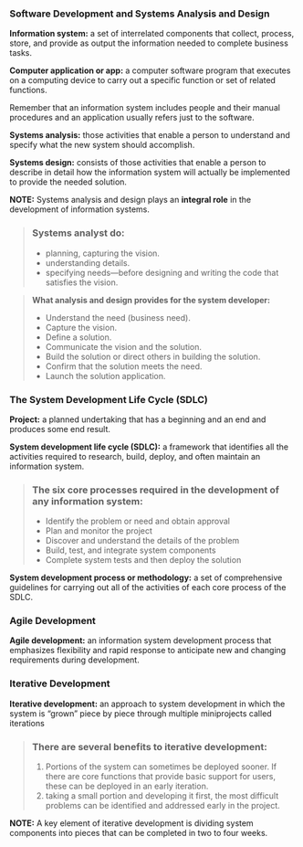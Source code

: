 
### Software Development and Systems Analysis and Design
**Information system:** a set of interrelated components that collect, process, store, and provide as output the information needed to complete business tasks.

**Computer application or app:** a computer software program that executes on a computing device to carry out a specific function or set of related functions.

Remember that an information system includes people and their manual procedures and an application usually refers just to the software.

**Systems analysis:** those activities that enable a person to understand and specify what the new system should accomplish.

**Systems design:** consists of those activities that enable a person to describe in detail how the information system will actually be implemented to provide the needed solution.

**NOTE:** Systems analysis and design plays an **integral role** in the development of information systems.

> ### Systems analyst do:
> - planning, capturing the vision.
> - understanding details.
> - specifying needs—before designing and writing the code that satisfies the vision.

> **What analysis and design provides for the system developer:**
> - Understand the need (business need).
> - Capture the vision.
> - Define a solution.
> - Communicate the vision and the solution.
> - Build the solution or direct others in building the solution.
> - Confirm that the solution meets the need.
> - Launch the solution application.

### The System Development Life Cycle (SDLC)
**Project:** a planned undertaking that has a beginning and an end and produces some end result.

**System development life cycle (SDLC):** a framework that identifies all the activities required to research, build, deploy, and often maintain an information system.

> ### The six core processes required in the development of any information system:
> - Identify the problem or need and obtain approval
> - Plan and monitor the project
> - Discover and understand the details of the problem
> - Build, test, and integrate system components
> - Complete system tests and then deploy the solution

**System development process or methodology:** a set of comprehensive guidelines for carrying out all of the activities of each core process of the SDLC.


### Agile Development
**Agile development:** an information system development process that emphasizes flexibility and rapid response to anticipate new and changing requirements during development.


### Iterative Development

**Iterative development:** an approach to system development in which the system is “grown” piece by piece through multiple miniprojects called iterations

> ### There are several benefits to iterative development:
>
> 1. Portions of the system can sometimes be deployed sooner. If there are core functions that provide basic support for users, these can be deployed in an early iteration.
> 2. taking a small portion and developing it first, the most difficult problems can be identified and addressed early in the project.

**NOTE:** A key element of iterative development is dividing system components into pieces that can be completed in two to four weeks.

